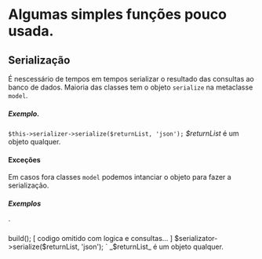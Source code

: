 # Algumas simples funções pouco usada.

## Serialização

É nescessário de tempos em tempos serializar o resultado das consultas ao banco de dados. Maioria das classes tem o objeto `serialize` na metaclasse `model`.

##### Exemplo.

`$this->serializer->serialize($returnList, 'json');`
_$returnList_ é um objeto qualquer.

#### Exceções

Em casos fora classes `model` podemos intanciar o objeto para fazer a serialização.

##### Exemplos

`
<?php 

use JMS\Serializer\SerializerBuilder;
use JMS\Serializer\Metadata\ClassMetadata;

$serializator = SerializerBuilder::create()->build();

[ codigo omitido com logica e consultas... ]

$serializator->serialize($returnList, 'json');
`
_$returnList_ é um objeto qualquer.